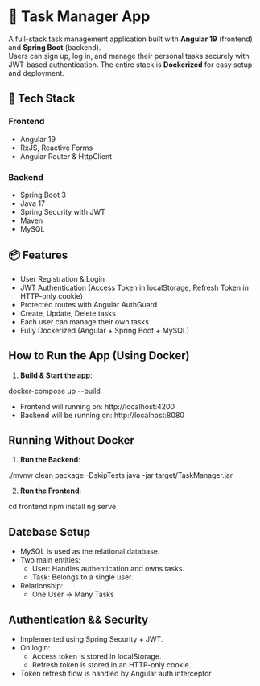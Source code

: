 # 📝 Task Manager App

A full-stack task management application built with **Angular 19** (frontend) and **Spring Boot** (backend).  
Users can sign up, log in, and manage their personal tasks securely with JWT-based authentication. The entire stack is **Dockerized** for easy setup and deployment.

## 🚀 Tech Stack

### Frontend
- Angular 19
- RxJS, Reactive Forms
- Angular Router & HttpClient

### Backend
- Spring Boot 3
- Java 17
- Spring Security with JWT
- Maven
- MySQL


## 📦 Features

- User Registration & Login
- JWT Authentication (Access Token in localStorage, Refresh Token in HTTP-only cookie)
- Protected routes with Angular AuthGuard
- Create, Update, Delete tasks
- Each user can manage their own tasks
- Fully Dockerized (Angular + Spring Boot + MySQL)


## How to Run the App (Using Docker)

1. **Build & Start the app**:

docker-compose up --build

- Frontend will running on: http://localhost:4200
- Backend will be running on: http://localhost:8080


## Running Without Docker

1. **Run the Backend**:

./mvnw clean package -DskipTests
java -jar target/TaskManager.jar

2. **Run the Frontend**:

cd frontend
npm install
ng serve


## Datebase Setup

- MySQL is used as the relational database.
- Two main entities: 
    - User: Handles authentication and owns tasks.
    - Task: Belongs to a single user.
- Relationship: 
    - One User -> Many Tasks


## Authentication && Security

- Implemented using Spring Security + JWT.
- On login: 
    - Access token is stored in localStorage.
    - Refresh token is stored in an HTTP-only cookie.
- Token refresh flow is handled by Angular auth interceptor